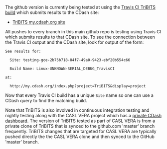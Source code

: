 The github version is currently being tested at using the [Travis CI TriBITS build](https://travis-ci.org/TriBITSPub/TriBITS) which submits results to the CDash site:

* [TriBITS my.cdash.org site](http://my.cdash.org/index.php?project=TriBITS)

All pushes to every branch in this main github repo is testing using Travis CI which submits results to that CDash site.  To see the connection between the Travis CI output and the CDash site, look for output of the form:

```
See results for:

  Site: testing-gce-2b75b718-84f7-49a0-9423-ebf20b554c66

  Build Name: Linux-UNKNOWN-SERIAL_DEBUG_TravisCI

at:

  http://my.cdash.org/index.php?project=TriBITS&display=project
```

Now that every Travis CI build has a unique `Site` name so one can use a CDash query to find the matching build.

Note that  TriBITS is also involved in continuous integration testing and nightly testing along with the CASL VERA project which has a [private CDash dashboard](https://casl-dev.ornl.gov/cdash/index.php?project=VERA&subproject=TriBITS).  The version of TriBITS tested as part of CASL VERA is from a private clone of TriBITS that is synced to the github.com 'master' branch frequently.  TriBITS changes that are targeted for CASL VERA are typically pushed directly the the CASL VERA clone and then synced to the GitHub 'master' branch.
